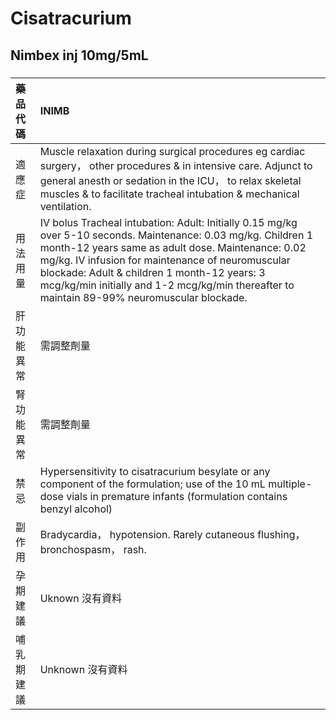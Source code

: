 # Cisatracurium

## Nimbex inj 10mg/5mL

##### 

| 藥品代碼   | INIMB                                                                                                                                                                                                                                                                                                                                                                  |
|:-----------|:-----------------------------------------------------------------------------------------------------------------------------------------------------------------------------------------------------------------------------------------------------------------------------------------------------------------------------------------------------------------------|
| 適應症     | Muscle relaxation during surgical procedures eg cardiac surgery， other procedures & in intensive care. Adjunct to general anesth or sedation in the ICU， to relax skeletal muscles & to facilitate tracheal intubation & mechanical ventilation.                                                                                                                     |
| 用法用量   | IV bolus Tracheal intubation: Adult: Initially 0.15 mg/kg over 5-10 seconds. Maintenance: 0.03 mg/kg. Children 1 month-12 years same as adult dose. Maintenance: 0.02 mg/kg. IV infusion for maintenance of neuromuscular blockade: Adult & children 1 month-12 years: 3 mcg/kg/min initially and 1-2 mcg/kg/min thereafter to maintain 89-99% neuromuscular blockade. |
| 肝功能異常 | 需調整劑量                                                                                                                                                                                                                                                                                                                                                             |
| 腎功能異常 | 需調整劑量                                                                                                                                                                                                                                                                                                                                                             |
| 禁忌       | Hypersensitivity to cisatracurium besylate or any component of the formulation; use of the 10 mL multiple-dose vials in premature infants (formulation contains benzyl alcohol)                                                                                                                                                                                        |
| 副作用     | Bradycardia， hypotension. Rarely cutaneous flushing， bronchospasm， rash.                                                                                                                                                                                                                                                                                            |
| 孕期建議   | Uknown 沒有資料                                                                                                                                                                                                                                                                                                                                                        |
| 哺乳期建議 | Unknown 沒有資料                                                                                                                                                                                                                                                                                                                                                       |

